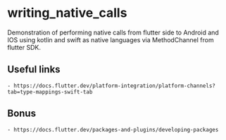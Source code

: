 # writing_native_calls

Demonstration of performing native calls from flutter side to Android and IOS using kotlin and swift as native languages via MethodChannel from flutter SDK.

## Useful links

    - https://docs.flutter.dev/platform-integration/platform-channels?tab=type-mappings-swift-tab

## Bonus
    - https://docs.flutter.dev/packages-and-plugins/developing-packages